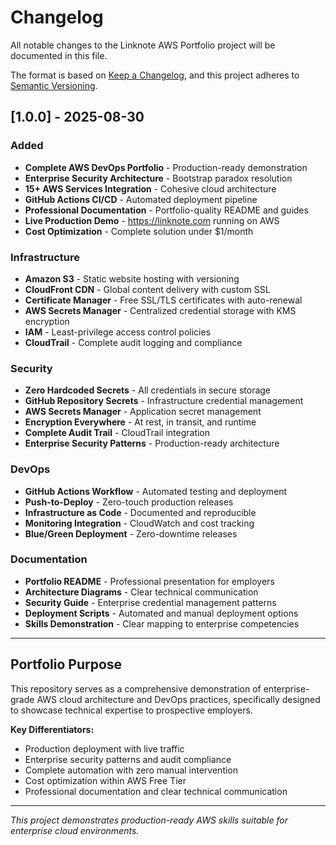 # Changelog

All notable changes to the Linknote AWS Portfolio project will be documented in this file.

The format is based on [Keep a Changelog](https://keepachangelog.com/en/1.0.0/),
and this project adheres to [Semantic Versioning](https://semver.org/spec/v2.0.0.html).

## [1.0.0] - 2025-08-30

### Added
- **Complete AWS DevOps Portfolio** - Production-ready demonstration
- **Enterprise Security Architecture** - Bootstrap paradox resolution
- **15+ AWS Services Integration** - Cohesive cloud architecture
- **GitHub Actions CI/CD** - Automated deployment pipeline
- **Professional Documentation** - Portfolio-quality README and guides
- **Live Production Demo** - https://linknote.com running on AWS
- **Cost Optimization** - Complete solution under $1/month

### Infrastructure
- **Amazon S3** - Static website hosting with versioning
- **CloudFront CDN** - Global content delivery with custom SSL
- **Certificate Manager** - Free SSL/TLS certificates with auto-renewal
- **AWS Secrets Manager** - Centralized credential storage with KMS encryption
- **IAM** - Least-privilege access control policies
- **CloudTrail** - Complete audit logging and compliance

### Security
- **Zero Hardcoded Secrets** - All credentials in secure storage
- **GitHub Repository Secrets** - Infrastructure credential management
- **AWS Secrets Manager** - Application secret management  
- **Encryption Everywhere** - At rest, in transit, and runtime
- **Complete Audit Trail** - CloudTrail integration
- **Enterprise Security Patterns** - Production-ready architecture

### DevOps
- **GitHub Actions Workflow** - Automated testing and deployment
- **Push-to-Deploy** - Zero-touch production releases
- **Infrastructure as Code** - Documented and reproducible
- **Monitoring Integration** - CloudWatch and cost tracking
- **Blue/Green Deployment** - Zero-downtime releases

### Documentation
- **Portfolio README** - Professional presentation for employers
- **Architecture Diagrams** - Clear technical communication
- **Security Guide** - Enterprise credential management patterns
- **Deployment Scripts** - Automated and manual deployment options
- **Skills Demonstration** - Clear mapping to enterprise competencies

---

## Portfolio Purpose

This repository serves as a comprehensive demonstration of enterprise-grade AWS cloud architecture and DevOps practices, specifically designed to showcase technical expertise to prospective employers.

**Key Differentiators:**
- Production deployment with live traffic
- Enterprise security patterns and audit compliance
- Complete automation with zero manual intervention
- Cost optimization within AWS Free Tier
- Professional documentation and clear technical communication

---

*This project demonstrates production-ready AWS skills suitable for enterprise cloud environments.*